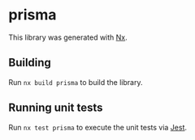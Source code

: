 # prisma

This library was generated with [Nx](https://nx.dev).

## Building

Run `nx build prisma` to build the library.

## Running unit tests

Run `nx test prisma` to execute the unit tests via [Jest](https://jestjs.io).
